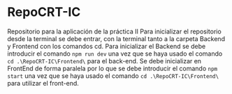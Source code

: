 # RepoCRT-IC
Repositorio para la aplicación de la práctica II
Para inicializar el repositorio desde la terminal se debe entrar, con la terminal tanto a la carpeta Backend y Frontend con los comandos cd.
Para inicializar el Backend se debe introducir el comando `npm run dev` una vez que se haya usado el comando `cd .\RepoCRT-IC\Frontend\` para el back-end.
Se debe inicializar en FrontEnd de forma paralela por lo que se debe introducir el comando `npm start` una vez que se haya usado el comando `cd .\RepoCRT-IC\Frontend\`
para utilizar el front-end.
